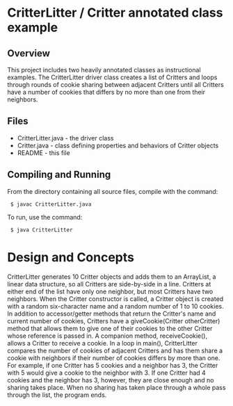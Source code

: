 # CritterLitter / Critter annotated class example

## Overview

This project includes two heavily annotated classes as instructional examples.
The CritterLitter driver class creates a list of Critters and loops through rounds of cookie sharing between adjacent Critters until all Critters have a number of cookies that differs by no more than one from their neighbors.

## Files

* CritterLitter.java - the driver class
* Critter.java - class defining properties and behaviors of Critter objects
* README - this file

## Compiling and Running

From the directory containing all source files, compile with the command:
```
 $ javac CritterLitter.java
```

To run, use the command:
```
 $ java CritterLitter  
```

# Design and Concepts

CritterLitter generates 10 Critter objects and adds them to an ArrayList, a linear data structure, so all Critters are side-by-side in a line. Critters at either end of the list have only one neighbor, but most Critters have two neighbors.
When the Critter constructor is called, a Critter object is created with a random six-character name and a random number of 1 to 10 cookies.
In addition to accessor/getter methods that return the Critter's name and current number of cookies, Critters have a giveCookie(Critter otherCritter) method that allows them to give one of their cookies to the other Critter whose reference is passed in. A companion method, receiveCookie(), allows a Critter to receive a cookie.
In a loop in main(), CritterLitter compares the number of cookies of adjacent Critters and has them share a cookie with neighbors if their number of cookies differs by more than one. For example, if one Critter has 5 cookies and a neighbor has 3, the Critter with 5 would give a cookie to the neighbor with 3. If one Critter had 4 cookies and the neighbor has 3, however, they are close enough and no sharing takes place. When no sharing has taken place through a whole pass through the list, the program ends.
